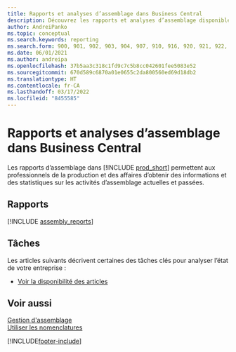 ```yaml
---
title: Rapports et analyses d’assemblage dans Business Central
description: Découvrez les rapports et analyses d’assemblage disponibles dans la version standard de Business Central afin que vous puissiez suivre votre activité.
author: AndreiPanko
ms.topic: conceptual
ms.search.keywords: reporting
ms.search.form: 900, 901, 902, 903, 904, 907, 910, 916, 920, 921, 922, 923, 940, 941, 942, 930, 931, 932, 914, 915, 905, Report_801, Report_809, Report_810, Report_811, Report_812, Report_915, Report_5871, Report_5872
ms.date: 06/01/2021
ms.author: andreipa
ms.openlocfilehash: 37b5aa3c318c1fd9c7c5b8cc042601fee5083e52
ms.sourcegitcommit: 670d589c6870a01e0655c2da800560ed69d18db2
ms.translationtype: HT
ms.contentlocale: fr-CA
ms.lasthandoff: 03/17/2022
ms.locfileid: "8455585"
---
```

# <a name="assembly-reports-and-analytics-in-business-central"></a>Rapports et analyses d’assemblage dans Business Central

Les rapports d’assemblage dans [!INCLUDE [prod_short](includes/prod_short.md)] permettent aux professionnels de la production et des affaires d’obtenir des informations et des statistiques sur les activités d’assemblage actuelles et passées.  

## <a name="reports"></a>Rapports
[!INCLUDE [assembly_reports](includes/assembly-reports-include.md)]

## <a name="tasks"></a>Tâches

Les articles suivants décrivent certaines des tâches clés pour analyser l’état de votre entreprise :

* [Voir la disponibilité des articles](inventory-how-availability-overview.md)

## <a name="see-also"></a>Voir aussi

[Gestion d'assemblage](assembly-assemble-items.md)  
[Utiliser les nomenclatures](inventory-how-work-boms.md)  


[!INCLUDE[footer-include](includes/footer-banner.md)]
